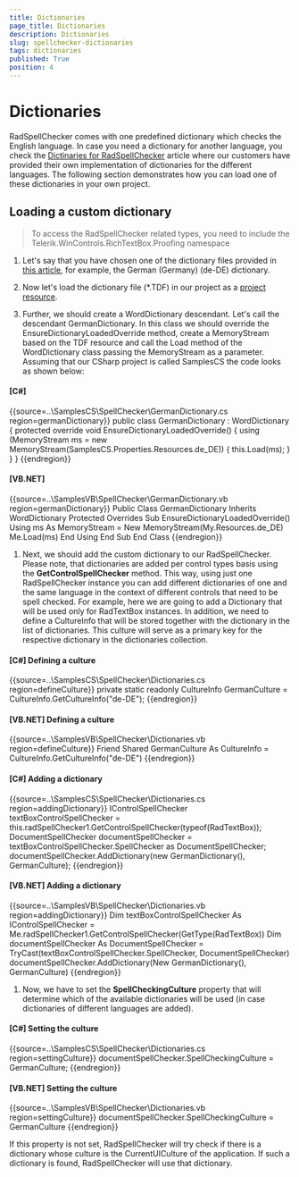 ```yaml
---
title: Dictionaries
page_title: Dictionaries
description: Dictionaries
slug: spellchecker-dictionaries
tags: dictionaries
published: True
position: 4
---
```


# Dictionaries



RadSpellChecker comes with one predefined dictionary which checks the English language.
        In case you need a dictionary for another language, you check the [Dictinaries for RadSpellChecker](http://www.telerik.com/community/code-library/winforms/localization-providers/dictionaries-for-radspellchecker.aspx)
        article where our customers have provided their own implementation of dictionaries for the different languages.
        The following section demonstrates how you can load one of these dictionaries in your own project.
      

## Loading a custom dictionary

>To access the RadSpellChecker related types, you need to include the Telerik.WinControls.RichTextBox.Proofing namespace

1. Let's say that you have chosen one of the dictionary files provided in [this article](http://www.telerik.com/community/code-library/winforms/localization-providers/dictionaries-for-radspellchecker.aspx), for example, the German (Germany) (de-DE) dictionary.
            

1. Now let's load the dictionary file (*.TDF) in our project as a
              [project resource](http://msdn.microsoft.com/en-us/library/3bka19x4(v=vs.100).aspx).
            

1. Further, we should create a WordDictionary descendant. Let's call the descendant GermanDictionary. In this class
              we should override the EnsureDictionaryLoadedOverride method, create a MemoryStream based on the
              TDF resource and call the Load method of the WordDictionary class passing the MemoryStream as a parameter. Assuming
              that our CSharp project is called SamplesCS the code looks as shown below:
            

#### __[C#]__

{{source=..\SamplesCS\SpellChecker\GermanDictionary.cs region=germanDictionary}}
	    public class GermanDictionary : WordDictionary
	    {
	        protected override void EnsureDictionaryLoadedOverride()
	        {
	            using (MemoryStream ms = new MemoryStream(SamplesCS.Properties.Resources.de_DE))
	            {
	                this.Load(ms);
	            }
	        }
	    }
	{{endregion}}



#### __[VB.NET]__

{{source=..\SamplesVB\SpellChecker\GermanDictionary.vb region=germanDictionary}}
	Public Class GermanDictionary
	    Inherits WordDictionary
	    Protected Overrides Sub EnsureDictionaryLoadedOverride()
	        Using ms As MemoryStream = New MemoryStream(My.Resources.de_DE)
	            Me.Load(ms)
	        End Using
	    End Sub
	End Class
	{{endregion}}



1. Next, we should add the custom dictionary to our RadSpellChecker. Please note,
              that dictionaries are added per control types basis using the __GetControlSpellChecker__ method.
              This way, using just one RadSpellChecker instance you can
              add different dictionaries of one and the same language in the context of different controls that need to be
              spell checked. For example, here we are going to add a Dictionary that will be used only for RadTextBox instances.
              In addition, we need to define a CultureInfo that will be stored together with the dictionary in the list of
              dictionaries. This culture will serve as a primary key for the respective dictionary in the dictionaries collection.
            

#### __[C#] Defining a culture__

{{source=..\SamplesCS\SpellChecker\Dictionaries.cs region=defineCulture}}
	        private static readonly CultureInfo GermanCulture = CultureInfo.GetCultureInfo("de-DE");
	{{endregion}}



#### __[VB.NET] Defining a culture__

{{source=..\SamplesVB\SpellChecker\Dictionaries.vb region=defineCulture}}
	    Friend Shared GermanCulture As CultureInfo = CultureInfo.GetCultureInfo("de-DE")
	{{endregion}}



#### __[C#] Adding a dictionary__

{{source=..\SamplesCS\SpellChecker\Dictionaries.cs region=addingDictionary}}
	            IControlSpellChecker textBoxControlSpellChecker = this.radSpellChecker1.GetControlSpellChecker(typeof(RadTextBox));
	            DocumentSpellChecker documentSpellChecker = textBoxControlSpellChecker.SpellChecker as DocumentSpellChecker;
	            documentSpellChecker.AddDictionary(new GermanDictionary(), GermanCulture);
	{{endregion}}



#### __[VB.NET] Adding a dictionary__

{{source=..\SamplesVB\SpellChecker\Dictionaries.vb region=addingDictionary}}
	        Dim textBoxControlSpellChecker As IControlSpellChecker = Me.radSpellChecker1.GetControlSpellChecker(GetType(RadTextBox))
	        Dim documentSpellChecker As DocumentSpellChecker = TryCast(textBoxControlSpellChecker.SpellChecker, DocumentSpellChecker)
	        documentSpellChecker.AddDictionary(New GermanDictionary(), GermanCulture)
	{{endregion}}



1. Now, we have to set the __SpellCheckingCulture__ property that will determine which of the available dictionaries will
              be used (in case dictionaries of different languages are added).
            

#### __[C#] Setting the culture__

{{source=..\SamplesCS\SpellChecker\Dictionaries.cs region=settingCulture}}
	            documentSpellChecker.SpellCheckingCulture = GermanCulture;
	{{endregion}}



#### __[VB.NET] Setting the culture__

{{source=..\SamplesVB\SpellChecker\Dictionaries.vb region=settingCulture}}
	        documentSpellChecker.SpellCheckingCulture = GermanCulture
	{{endregion}}

If this property is not set, RadSpellChecker will
              try check if there is a dictionary whose culture is the CurrentUICulture of the application. If such a dictionary is found, RadSpellChecker
              will use that dictionary.
            
